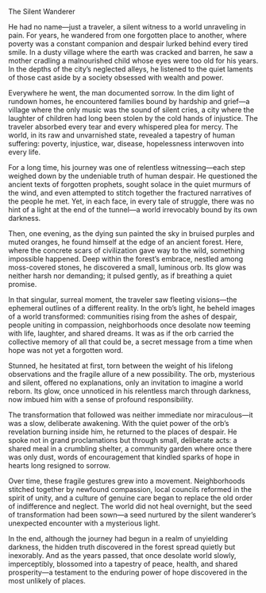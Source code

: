 
The Silent Wanderer

He had no name—just a traveler, a silent witness to a world unraveling in pain. For years, he wandered from one forgotten place to another, where poverty was a constant companion and despair lurked behind every tired smile. In a dusty village where the earth was cracked and barren, he saw a mother cradling a malnourished child whose eyes were too old for his years. In the depths of the city’s neglected alleys, he listened to the quiet laments of those cast aside by a society obsessed with wealth and power.

Everywhere he went, the man documented sorrow. In the dim light of rundown homes, he encountered families bound by hardship and grief—a village where the only music was the sound of silent cries, a city where the laughter of children had long been stolen by the cold hands of injustice. The traveler absorbed every tear and every whispered plea for mercy. The world, in its raw and unvarnished state, revealed a tapestry of human suffering: poverty, injustice, war, disease, hopelessness interwoven into every life.

For a long time, his journey was one of relentless witnessing—each step weighed down by the undeniable truth of human despair. He questioned the ancient texts of forgotten prophets, sought solace in the quiet murmurs of the wind, and even attempted to stitch together the fractured narratives of the people he met. Yet, in each face, in every tale of struggle, there was no hint of a light at the end of the tunnel—a world irrevocably bound by its own darkness.

Then, one evening, as the dying sun painted the sky in bruised purples and muted oranges, he found himself at the edge of an ancient forest. Here, where the concrete scars of civilization gave way to the wild, something impossible happened. Deep within the forest’s embrace, nestled among moss-covered stones, he discovered a small, luminous orb. Its glow was neither harsh nor demanding; it pulsed gently, as if breathing a quiet promise.

In that singular, surreal moment, the traveler saw fleeting visions—the ephemeral outlines of a different reality. In the orb’s light, he beheld images of a world transformed: communities rising from the ashes of despair, people uniting in compassion, neighborhoods once desolate now teeming with life, laughter, and shared dreams. It was as if the orb carried the collective memory of all that could be, a secret message from a time when hope was not yet a forgotten word.

Stunned, he hesitated at first, torn between the weight of his lifelong observations and the fragile allure of a new possibility. The orb, mysterious and silent, offered no explanations, only an invitation to imagine a world reborn. Its glow, once unnoticed in his relentless march through darkness, now imbued him with a sense of profound responsibility.

The transformation that followed was neither immediate nor miraculous—it was a slow, deliberate awakening. With the quiet power of the orb’s revelation burning inside him, he returned to the places of despair. He spoke not in grand proclamations but through small, deliberate acts: a shared meal in a crumbling shelter, a community garden where once there was only dust, words of encouragement that kindled sparks of hope in hearts long resigned to sorrow.

Over time, these fragile gestures grew into a movement. Neighborhoods stitched together by newfound compassion, local councils reformed in the spirit of unity, and a culture of genuine care began to replace the old order of indifference and neglect. The world did not heal overnight, but the seed of transformation had been sown—a seed nurtured by the silent wanderer’s unexpected encounter with a mysterious light.

In the end, although the journey had begun in a realm of unyielding darkness, the hidden truth discovered in the forest spread quietly but inexorably. And as the years passed, that once desolate world slowly, imperceptibly, blossomed into a tapestry of peace, health, and shared prosperity—a testament to the enduring power of hope discovered in the most unlikely of places.

